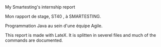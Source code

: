 My Smartesting's internship report

Mon rapport de stage, ST40 , à SMARTESTING.

Programmation Java au sein d'une équipe Agile.

This report is made with LateX.
It is splitten in severel files and much of the commands are documented.